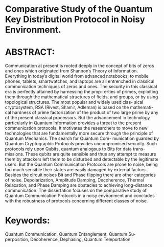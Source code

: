 # Comparative Study of the Quantum Key Distribution Protocol in Noisy Environment.

# ABSTRACT: 
Communication at present is rooted deeply in the concept of bits of zeros and
ones which originated from Shannon’s Theory of Information. Everything in today’s
digital world from advanced notebooks, to mobile phones, tablets, smartwatches,
and laptops are all entrenched in classical communication techniques of zeros and
ones. The security in this classical era is perfectly attained by harnessing the prop-
erties of primes, exploiting them through the mathematical structures of fields, and
groups, or by using topological structures. The most popular and widely used clas-
sical cryptosystem, RSA (Rivest, Shamir, Adleman) is based on the mathemati-
cal hardness of prime factorization of the product of two large prime by any of
the present classical processors. But the advancement in technology particularly in
Quantum Information provides a threat to the present communication protocols. It
motivates the researchers to move to new technologies that are fundamentally more
secure through the principle of Quantum Mechanics. The search for Quantum Com-
munication guarded by Quantum Cryptographic Protocols provides uncompromised
security. Such protocols rely upon Qubits, quantum analogous to Bits for data trans-
missions. These qubits are quite sensible and thus any attempt to measure them by
attackers left them to be disturbed and detectable by the legitimate users. But
the Quantum Communication Protocols are prone to noise, being too much sensible
their states are easily damaged by external factors. Besides the circuit noises Bit
and Phase flipping there are other categories of noise. Depolarization, Amplitude
Damping, Decoherence, Thermal Relaxation, and Phase Damping are obstacles to
achieving long-distance communication. The dissertation focuses on the comparative
study of Quantum Communication Protocols in a noisy environment and concludes
with the robustness of protocols concerning different classes of noise.

# Keywords: 
Quantum Communication, Quantum Entanglement, Quantum Su-
perposition, Decoherence, Dephasing, Quantum Teleportation

